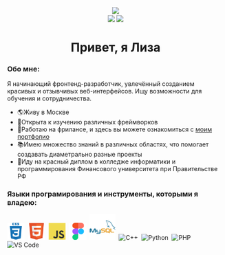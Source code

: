 <div id="header" align="center">
  <img src="https://github.com/user-attachments/assets/06550992-e520-421e-985c-8fa23fa8286a" width="400"/><br>
  <a href="https://t.me/metaltelo"><img src="https://img.icons8.com/?size=100&id=114954&format=png&color=000000" width="60"/></a>
  <a href="https://vk.com/metaltelo"><img src="https://img.icons8.com/?size=100&id=dSdVIYLfZB7v&format=png&color=000000" width="60"/></a>
  <h1 align="center">Привет, я Лиза</h1>
</div>
<div id="hrefs" align="left"  width="70%">
  <h3>Обо мне:</h3>
  <p>Я начинающий фронтенд-разработчик, увлечённый созданием красивых и отзывчивых веб-интерфейсов. Ищу возможности для обучения и сотрудничества.</p>
  <ul>
    <li>🌎Живу в Москве</li>
    <li>🧠Открыта к изучению различных фреймворков</li>
    <li>📌Работаю на фрилансе, и здесь вы можете ознакомиться с <a href="https://github.com/metal-telo/Portfolio-Konova-EP">моим портфолио</a></li>
    <li>📚Имею множество знаний в различных областях, что помогает создавать диаметрально разные проекты</li>
    <li>📕Иду на красный диплом в колледже информатики и программирования Финансового университета при Правительстве РФ</li>
  </ul>
</div>
<h3>Языки програмирования и инструменты, которыми я владею:</h3>
<div> 
  <img src="https://github.com/devicons/devicon/blob/master/icons/css3/css3-plain-wordmark.svg"  title="CSS3" alt="CSS" width="40" height="40"/>&nbsp;
  <img src="https://github.com/devicons/devicon/blob/master/icons/html5/html5-original.svg" title="HTML5" alt="HTML" width="40" height="40"/>&nbsp;
  <img src="https://github.com/devicons/devicon/blob/master/icons/javascript/javascript-original.svg" title="JavaScript" alt="JavaScript" width="40" height="40"/>&nbsp;
  <img src="https://github.com/devicons/devicon/blob/master/icons/figma/figma-original.svg" title="Figma" alt="Figma" width="40" height="40"/>&nbsp;
  <img src="https://github.com/devicons/devicon/blob/master/icons/mysql/mysql-original-wordmark.svg" title="MySQL"  alt="MySQL" width="60" height="60"/>&nbsp;
  <img src="https://camo.githubusercontent.com/4c87bbd620cb0bfd5174aa620fb029828fc09d71aa0280966c01eeaaffb63b02/68747470733a2f2f736b696c6c69636f6e732e6465762f69636f6e733f693d637070267468656d653d6461726b"  title="C++" alt="C++" width="40" height="40"/>&nbsp;
  <img src="https://camo.githubusercontent.com/1594bb61e85b22739a2e8fa02ea68154f8969efc2f280a47f2602f99d5f0fc0e/68747470733a2f2f736b696c6c69636f6e732e6465762f69636f6e733f693d7079"  title="Python" alt="Python" width="40" height="40"/>&nbsp;
  <img src="https://camo.githubusercontent.com/730577f274566576ff88e28ea042fea703254659dd140c5478ce1423f07f4855/68747470733a2f2f736b696c6c69636f6e732e6465762f69636f6e733f693d706870"  title="PHP" alt="PHP" width="40" height="40"/>&nbsp;
  <img src="https://camo.githubusercontent.com/bf5fd936b65e326e4c714644e3d84bd3e7c64e984b6a2a06d93371cdc14967f0/68747470733a2f2f736b696c6c69636f6e732e6465762f69636f6e733f693d7673636f6465267468656d653d6461726b"  title="VS Code" alt="VS Code" width="40" height="40"/>&nbsp;
</div>
